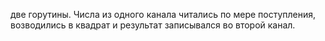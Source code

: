 две горутины.
Числа из одного канала читались по мере поступления, 
возводились в квадрат и результат записывался во второй канал.